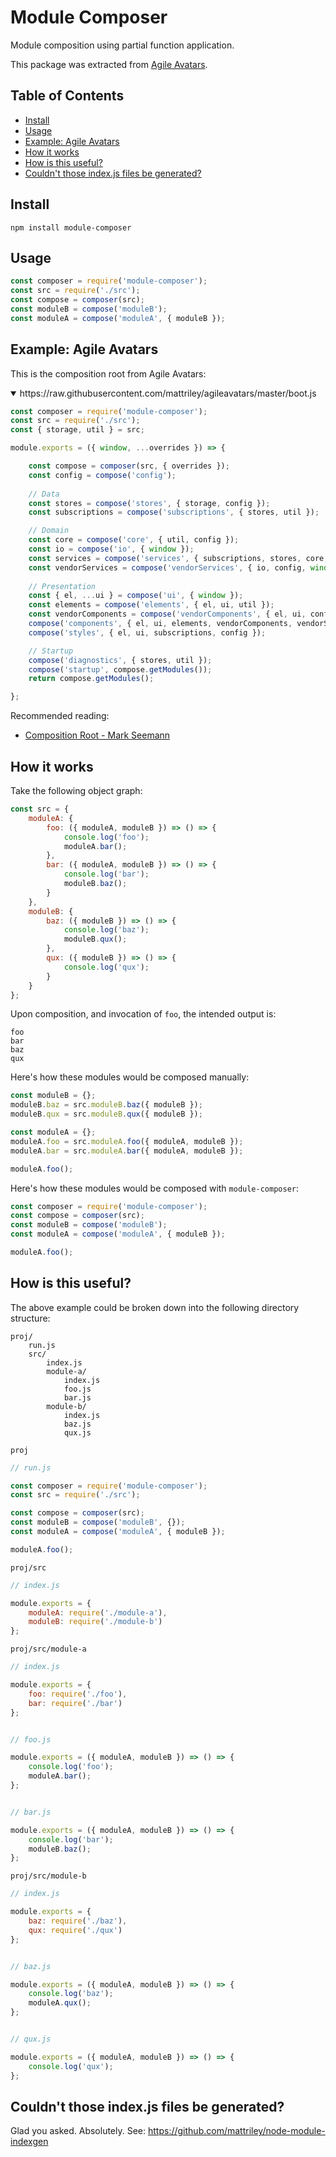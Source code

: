 # Module Composer

Module composition using partial function application.

This package was extracted from [Agile Avatars](https://github.com/mattriley/agileavatars).

## Table of Contents

<!-- START doctoc generated TOC please keep comment here to allow auto update -->
<!-- DON'T EDIT THIS SECTION, INSTEAD RE-RUN doctoc TO UPDATE -->
<!-- END doctoc generated TOC please keep comment here to allow auto update -->

- [Install](#install)
- [Usage](#usage)
- [Example: Agile Avatars](#example-agile-avatars)
- [How it works](#how-it-works)
- [How is this useful?](#how-is-this-useful)
- [Couldn't those index.js files be generated?](#couldnt-those-indexjs-files-be-generated)

<!-- END doctoc generated TOC please keep comment here to allow auto update -->

## Install

```
npm install module-composer
```

## Usage

```js
const composer = require('module-composer');
const src = require('./src');
const compose = composer(src);
const moduleB = compose('moduleB');
const moduleA = compose('moduleA', { moduleB });
```

## Example: Agile Avatars

This is the composition root from Agile Avatars:

<details open>
<summary>https://raw.githubusercontent.com/mattriley/agileavatars/master/boot.js</summary>

```js
const composer = require('module-composer');
const src = require('./src');
const { storage, util } = src;

module.exports = ({ window, ...overrides }) => {

    const compose = composer(src, { overrides });
    const config = compose('config');
    
    // Data
    const stores = compose('stores', { storage, config });
    const subscriptions = compose('subscriptions', { stores, util });

    // Domain
    const core = compose('core', { util, config });
    const io = compose('io', { window });
    const services = compose('services', { subscriptions, stores, core, io, util, config });
    const vendorServices = compose('vendorServices', { io, config, window });
        
    // Presentation
    const { el, ...ui } = compose('ui', { window });        
    const elements = compose('elements', { el, ui, util });
    const vendorComponents = compose('vendorComponents', { el, ui, config, window });
    compose('components', { el, ui, elements, vendorComponents, vendorServices, services, subscriptions, util, config });
    compose('styles', { el, ui, subscriptions, config });

    // Startup    
    compose('diagnostics', { stores, util });
    compose('startup', compose.getModules());
    return compose.getModules();

};
```
</details>

Recommended reading:
- [Composition Root - Mark Seemann](https://blog.ploeh.dk/2011/07/28/CompositionRoot/)

## How it works

Take the following object graph:

```js
const src = {
    moduleA: {
        foo: ({ moduleA, moduleB }) => () => {
            console.log('foo');
            moduleA.bar();
        },
        bar: ({ moduleA, moduleB }) => () => {
            console.log('bar');
            moduleB.baz();
        }
    },
    moduleB: {
        baz: ({ moduleB }) => () => {
            console.log('baz');
            moduleB.qux();
        },
        qux: ({ moduleB }) => () => {
            console.log('qux');
        }
    }
};
```

Upon composition, and invocation of `foo`, the intended output is:

```
foo
bar
baz
qux
```

Here's how these modules would be composed manually:

```js
const moduleB = {};
moduleB.baz = src.moduleB.baz({ moduleB });
moduleB.qux = src.moduleB.qux({ moduleB });

const moduleA = {};
moduleA.foo = src.moduleA.foo({ moduleA, moduleB });
moduleA.bar = src.moduleA.bar({ moduleA, moduleB });

moduleA.foo();
```

Here's how these modules would be composed with `module-composer`:

```js
const composer = require('module-composer');
const compose = composer(src);
const moduleB = compose('moduleB');
const moduleA = compose('moduleA', { moduleB });

moduleA.foo();
```

## How is this useful?

The above example could be broken down into the following directory structure:

```
proj/
    run.js
    src/
        index.js
        module-a/
            index.js
            foo.js
            bar.js            
        module-b/
            index.js  
            baz.js
            qux.js                  
```

`proj`

```js
// run.js

const composer = require('module-composer');
const src = require('./src');

const compose = composer(src);
const moduleB = compose('moduleB', {});
const moduleA = compose('moduleA', { moduleB });

moduleA.foo();
```

`proj/src`

```js
// index.js

module.exports = {
    moduleA: require('./module-a'),
    moduleB: require('./module-b')
};
```

`proj/src/module-a`

```js
// index.js

module.exports = {
    foo: require('./foo'),
    bar: require('./bar')
};


// foo.js

module.exports = ({ moduleA, moduleB }) => () => {
    console.log('foo');
    moduleA.bar();
};


// bar.js

module.exports = ({ moduleA, moduleB }) => () => {
    console.log('bar');
    moduleB.baz();
};
```

`proj/src/module-b`

```js
// index.js

module.exports = {
    baz: require('./baz'),
    qux: require('./qux')
};


// baz.js

module.exports = ({ moduleA, moduleB }) => () => {
    console.log('baz');
    moduleA.qux();
};


// qux.js

module.exports = ({ moduleA, moduleB }) => () => {
    console.log('qux');
};
```

## Couldn't those index.js files be generated?

Glad you asked. Absolutely. See: https://github.com/mattriley/node-module-indexgen
